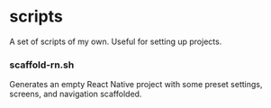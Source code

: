 # scripts
A set of scripts of my own. Useful for setting up projects.

### scaffold-rn.sh
Generates an empty React Native project with some preset settings, screens, and navigation scaffolded.